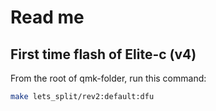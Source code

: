 # Read me

## First time flash of Elite-c (v4)

From the root of qmk-folder, run this command:

```bash
make lets_split/rev2:default:dfu
```

